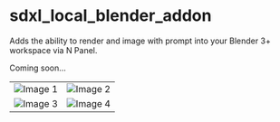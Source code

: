# sdxl_local_blender_addon
Adds the ability to render and image with prompt into your Blender 3+ workspace via N Panel.

Coming soon...

<table>
  <tr>
    <td align="center">
      <img src="https://github.com/Smuzzies/sdxl_local_blender_addon/assets/110495122/0b82e5f8-f40a-44de-b459-7ee259964465" alt="Image 1">
    </td>
    <td align="center">
      <img src="https://github.com/Smuzzies/sdxl_local_blender_addon/assets/110495122/ae7c30f1-1dd3-4f84-8fc0-08a31800244d" alt="Image 2">
    </td>
  </tr>
  <tr>
    <td align="center">
      <img src="https://github.com/Smuzzies/sdxl_local_blender_addon/assets/110495122/2935fa06-d2f3-47f1-be83-4360b84ba58c" alt="Image 3">
    </td>
    <td align="center">
      <img src="https://github.com/Smuzzies/sdxl_local_blender_addon/assets/110495122/8e336e1c-27d9-435e-a9ed-9b91e4b089b4" alt="Image 4">
    </td>
  </tr>
</table>
